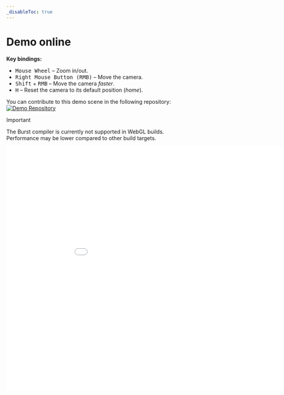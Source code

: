 ```yaml
---
_disableToc: true
---
```


# Demo online

**Key bindings:**

- <kbd>Mouse Wheel</kbd> – Zoom in/out.
- <kbd>Right Mouse Button (RMB)</kbd> – Move the camera.
- <kbd>Shift</kbd> + <kbd>RMB</kbd> – Move the camera *faster*.
- <kbd>H</kbd> – Reset the camera to its default position (*home*).

You can contribute to this demo scene in the following repository: [![Demo Repository](https://img.shields.io/github/stars/andywiecko/BurstTriangulator-Demo?label=BurstTriangulator-Demo)](https://github.com/andywiecko/BurstTriangulator-Demo)

> [!IMPORTANT]  
> The Burst compiler is currently not supported in WebGL builds.
> Performance may be lower compared to other build targets.

<iframe width="960" height="642" src="Demo/index.html" frameborder="0" scrolling="no" allowfullscreen></iframe>
